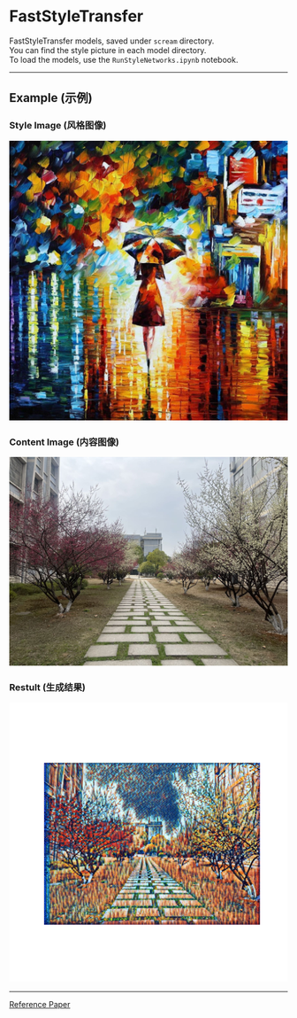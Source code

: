 # FastStyleTransfer

FastStyleTransfer models, saved under `scream` directory.  
You can find the style picture in each model directory.  
To load the models, use the `RunStyleNetworks.ipynb` notebook.  

---
## Example (示例)
### Style Image (风格图像)
![风格图片](./images/style/rain_princess.jpg)

### Content Image (内容图像)
![内容图片](./images/content/wit1.jpg)

### Restult (生成结果)
![结果图片](./images/output/result.png)

---

[Reference Paper](https://arxiv.org/abs/1603.08155)
